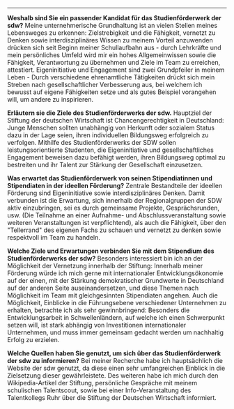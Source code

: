***

**Weshalb sind Sie ein passender Kandidat für das Studienförderwerk der sdw?**
Meine unternehmerische Grundhaltung ist an vielen Stellen meines Lebensweges zu erkennen: Zielstrebigkeit und die Fähigkeit, vernetzt zu Denken sowie interdisziplinäres Wissen zu meinem Vorteil anzuwenden drücken sich seit Beginn meiner Schullaufbahn aus - durch Lehrkräfte und mein persönliches Umfeld wird mir ein hohes Allgemeinwissen sowie die Fähigkeit, Verantwortung zu übernehmen und Ziele im Team zu erreichen, attestiert.
Eigeninitiative und Engagement sind zwei Grundpfeiler in meinem Leben - Durch verschiedene ehrenamtliche Tätigkeiten drückt sich mein Streben nach gesellschaftlicher Verbesserung aus, bei welchem ich bewusst auf eigene Fähigkeiten setze und als gutes Beispiel vorangehen will, um andere zu inspirieren.

**Erläutern sie die Ziele des Studienförderwerks der sdw.**
Hauptziel der Stiftung der deutschen Wirtschaft ist Chancengerechtigkeit in Deutschland: Junge Menschen sollten unabhängig von Herkunft oder sozialem Status dazu in der Lage seien, ihren individuellen Bildungsweg erfolgreich zu verfolgen. Mithilfe des Studienförderwerks der SDW sollen leistungsorientierte Studenten, die Eigeninitiative und gesellschaftliches Engagement beweisen dazu befähigt werden, ihren Bildungsweg optimal zu bestreiten und ihr Talent zur Stärkung der Gesellschaft einzusetzen.

**Was erwartet das Studienförderwerk von seinen Stipendiatinnen und Stipendiaten in der ideellen Förderung?**
Zentrale Bestandteile der ideellen Förderung sind Eigeninitiative sowie interdisziplinäres Denken. Damit verbunden ist die Erwartung, sich innerhalb der Regionalgruppen der SDW aktiv einzubringen, sei es durch gemeinsame Projekte, Gesprächsrunden, usw. (Die Teilnahme an einer Aufnahme- und Abschlussveranstaltung sowie weiteren Veranstaltungen ist verpflichtend), als auch die Fähigkeit, über den "Tellerrand" des eigenen Fachs zu schauen und vernetzt zu denken sowie respektvoll im Team zu handeln.

**Welche Ziele und Erwartungen verbinden Sie mit dem Stipendium des Studienförderwerks der sdw?**
Besonders interessiert bin ich an der Möglichkeit der Vernetzung innerhalb der Stiftung: Innerhalb meiner Förderung würde ich mich gerne mit internationaler Entwicklungsökonomie auf der einen, mit der Stärkung demokratischer Grundwerte in Deutschland auf der anderen Seite auseinandersetzen, und diese Themen nach Möglichkeit im Team mit gleichgesinnten Stipendiaten angehen. Auch die Möglichkeit, Einblicke in die Führungsebene verschiedener Unternehmen zu erhalten, betrachte ich als sehr gewinnbringend: Besonders die Entwicklungsarbeit in Schwellenländern, auf welche ich einen Schwerpunkt setzen will, ist stark abhängig von Investitionen internationaler Unternehmen, und muss immer gemeinsam gedacht werden um nachhaltig Erfolg zu erzielen.

**Welche Quellen haben Sie genutzt, um sich über das Studienförderwerk der sdw zu informieren?**
Bei meiner Recherche habe ich hauptsächlich die Website der sdw genutzt, da diese einen sehr umfangreichen Einblick in die Zielsetzung dieser gewährleistete. Des weiteren habe ich mich durch den Wikipedia-Artikel der Stiftung, persönliche Gespräche mit meinem schulischen Talentscout, sowie bei einer Info-Veranstaltung des Talentkollegs Ruhr über die Stiftung der Deutschen Wirtschaft informiert.